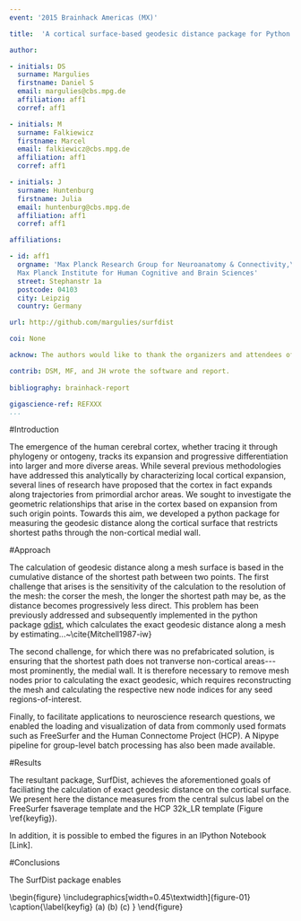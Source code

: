 ```yaml
---
event: '2015 Brainhack Americas (MX)'

title:  'A cortical surface-based geodesic distance package for Python'

author:

- initials: DS
  surname: Margulies
  firstname: Daniel S
  email: margulies@cbs.mpg.de
  affiliation: aff1
  corref: aff1

- initials: M
  surname: Falkiewicz
  firstname: Marcel
  email: falkiewicz@cbs.mpg.de
  affiliation: aff1
  corref: aff1

- initials: J
  surname: Huntenburg
  firstname: Julia
  email: huntenburg@cbs.mpg.de
  affiliation: aff1
  corref: aff1

affiliations: 

- id: aff1
  orgname: 'Max Planck Research Group for Neuroanatomy & Connectivity,\
  Max Planck Institute for Human Cognitive and Brain Sciences'
  street: Stephanstr 1a
  postcode: 04103
  city: Leipzig
  country: Germany

url: http://github.com/margulies/surfdist

coi: None

acknow: The authors would like to thank the organizers and attendees of Brainhack MX.

contrib: DSM, MF, and JH wrote the software and report.
  
bibliography: brainhack-report

gigascience-ref: REFXXX
...
```


#Introduction

The emergence of the human cerebral cortex, whether tracing it through phylogeny or ontogeny, tracks its expansion and progressive differentiation into larger and more diverse areas. While several previous methodologies have addressed this analytically by characterizing local cortical expansion, several lines of research have proposed that the cortex in fact expands along trajectories from primordial archor areas. We sought to investigate the geometric relationships that arise in the cortex based on expansion from such origin points. Towards this aim, we developed a python package for measuring the geodesic distance along the cortical surface that restricts shortest paths through the non-cortical medial wall. 

#Approach

The calculation of geodesic distance along a mesh surface is based in the cumulative distance of the shortest path between two points. The first challenge that arises is the sensitivity of the calculation to the resolution of the mesh: the corser the mesh, the longer the shortest path may be, as the distance becomes progressively less direct. This problem has been previously addressed and subsequently implemented in the python package [gdist](https://pypi.python.org/pypi/gdist/), which calculates the exact geodesic distance along a mesh by estimating...~\cite{Mitchell1987-iw}

The second challenge, for which there was no prefabricated solution, is ensuring that the shortest path does not tranverse non-cortical areas--- most prominently, the medial wall. It is therefore necessary to remove mesh nodes prior to calculating the exact geodesic, which requires reconstructing the mesh and calculating the respective new node indices for any seed regions-of-interest. 

Finally, to facilitate applications to neuroscience research questions, we enabled the loading and visualization of data from commonly used formats such as FreeSurfer and the Human Connectome Project (HCP). A Nipype pipeline for group-level batch processing has also been made available.

#Results

The resultant package, SurfDist, achieves the aforementioned goals of faciliating the calculation of exact geodesic distance on the cortical surface. We present here the distance measures from the central sulcus label on the FreeSurfer fsaverage template and the HCP 32k_LR template (Figure \ref{keyfig}). 

In addition, it is possible to embed the figures in an IPython Notebook [Link].

#Conclusions

The SurfDist package enables  

\begin{figure}
  \includegraphics[width=0.45\textwidth]{figure-01}
  \caption{\label{keyfig}
  (a)
  (b)
  (c)
  }
\end{figure}

